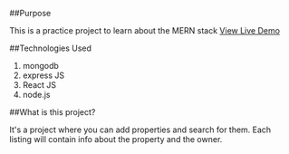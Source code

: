 ##Purpose

This is a practice project to learn about the MERN stack
<a href="https://harmonious-sundae-bce26a.netlify.app/">
View Live Demo
</a>

##Technologies Used
1. mongodb
2. express JS
3. React JS
4. node.js

##What is this project?

It's a project where you can add properties and search for them. 
Each listing will contain info about the property and the owner.
